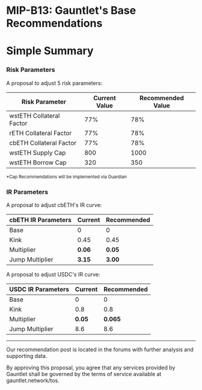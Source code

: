 # MIP-B13: Gauntlet's Base Recommendations

# Simple Summary

### Risk Parameters

A proposal to adjust 5 risk parameters:

| Risk Parameter           | Current Value | Recommended Value |
| ------------------------ | ------------- | ----------------- |
| wstETH Collateral Factor | 77%           | 78%               |
| rETH Collateral Factor   | 77%           | 78%               |
| cbETH Collateral Factor  | 77%           | 78%               |
| wstETH Supply Cap        | 800           | 1000              |
| wstETH Borrow Cap        | 320           | 350               |

<sub> \*Cap Recommendations will be implemented via Guardian </sub>

### IR Parameters

A proposal to adjust cbETH's IR curve:

| cbETH IR Parameters | Current  | Recommended |
| ------------------- | -------- | ----------- |
| Base                | 0        | 0           |
| Kink                | 0.45     | 0.45        |
| Multiplier          | **0.06** | **0.05**    |
| Jump Multiplier     | **3.15** | **3.00**    |

A proposal to adjust USDC's IR curve:

| USDC IR Parameters | Current  | Recommended |
| ------------------ | -------- | ----------- |
| Base               | 0        | 0           |
| Kink               | 0.8      | 0.8         |
| Multiplier         | **0.05** | **0.065**   |
| Jump Multiplier    | 8.6      | 8.6         |

---

Our recommendation post is located in the forums with further analysis and supporting data.

By approving this proposal, you agree that any services provided by Gauntlet shall be governed by the terms of service
available at gauntlet.network/tos.
